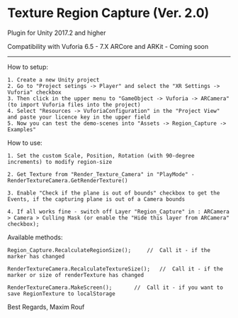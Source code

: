 # Texture Region Capture (Ver. 2.0)
Plugin for Unity 2017.2 and higher

Compatibility with Vuforia 6.5 - 7.X
ARCore and ARKit - Coming soon

---------------------------------------------------------------

How to setup:

	1. Create a new Unity project
	2. Go to "Project setings -> Player" and select the "XR Settings -> Vuforia" checkbox
	3. Then click in the upper menu to "GameObject -> Vuforia -> ARCamera" (to import Vuforia files into the project)
	4. Select "Resources -> VuforiaConfiguration" in the "Project View" and paste your licence key in the upper field
	5. Now you can test the demo-scenes into "Assets -> Region_Capture -> Examples"


How to use:

	1. Set the custom Scale, Position, Rotation (with 90-degree increments) to modify region-size
	
	2. Get Texture from "Render_Texture_Camera" in "PlayMode" - RenderTextureCamera.GetRenderTexture()

	3. Enable "Check if the plane is out of bounds" checkbox to get the Events, if the capturing plane is out of a Camera bounds

	4. If all works fine - switch off Layer "Region_Capture" in : ARCamera > Camera > Culling Mask (or enable the "Hide this layer from ARCamera" checkbox);


Available methods:

	Region_Capture.RecalculateRegionSize();		//	Call it - if the marker has changed

	RenderTextureCamera.RecalculateTextureSize();	//	Call it - if the marker or size of renderTexture has changed

	RenderTextureCamera.MakeScreen();		//	Call it - if you want to save RegionTexture to localStorage


  Best Regards, Maxim Rouf
